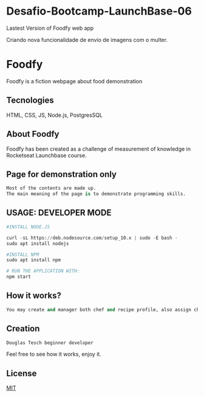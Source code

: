 # Desafio-Bootcamp-LaunchBase-06
Lastest Version of Foodfy web app

Criando nova funcionalidade de envio de imagens com o multer.

# Foodfy

Foodfy is a fiction webpage about food demonstration

## Tecnologies

HTML, CSS, JS, Node.js, PostgresSQL

## About Foodfy

Foodfy has been created as a challenge of measurement of knowledge in Rocketseat Launchbase course.

## Page for demonstration only

```python
Most of the contents are made up.
The main meaning of the page is to demonstrate programming skills.
```
## USAGE: DEVELOPER MODE

```python
#INSTALL NODE.JS

curl -sL https://deb.nodesource.com/setup_10.x | sudo -E bash -
sudo apt install nodejs

#INSTALL NPM
sudo apt install npm

# RUN THE APPLICATION WITH:
npm start
```
## How it works?

```python
You may create and manager both chef and recipe profile, also assign chef on recipes.
```

## Creation
```bash
Douglas Tesch beginner developer
```
Feel free to see how it works, enjoy it.

## License
[MIT](https://choosealicense.com/licenses/mit/)
